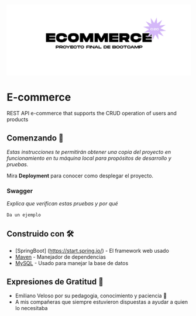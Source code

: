 ![imagen](portada.jpg)

# E-commerce
REST API e-commerce that supports the CRUD operation of users and products


## Comenzando 🚀

_Estas instrucciones te permitirán obtener una copia del proyecto en funcionamiento en tu máquina local para propósitos de desarrollo y pruebas._

Mira **Deployment** para conocer como desplegar el proyecto.


### Swagger

_Explica que verifican estas pruebas y por qué_

```
Da un ejemplo
```

## Construido con 🛠️


* [SpringBoot] (https://start.spring.io/) - El framework web usado
* [Maven](https://maven.apache.org/) - Manejador de dependencias
* [MySQL](https://dev.mysql.com/downloads/workbench/) - Usado para manejar la base de datos


## Expresiones de Gratitud 🎁

* Emiliano Veloso por su pedagogia, conocimiento y paciencia 📢
* A mis compañeras que siempre estuvieron dispuestas a ayudar a quien lo necesitaba 
